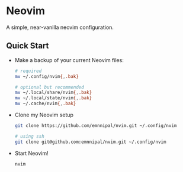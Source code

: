 # Neovim

A simple, near-vanilla neovim configuration.

## Quick Start

- Make a backup of your current Neovim files:

  ```sh
  # required
  mv ~/.config/nvim{,.bak}

  # optional but recommended
  mv ~/.local/share/nvim{,.bak}
  mv ~/.local/state/nvim{,.bak}
  mv ~/.cache/nvim{,.bak}
  ```

- Clone my Neovim setup

  ```sh
  git clone https://github.com/emnnipal/nvim.git ~/.config/nvim

  ```

  ```sh
  # using ssh
  git clone git@github.com:emnnipal/nvim.git ~/.config/nvim
  ```

- Start Neovim!

  ```sh
  nvim
  ```
